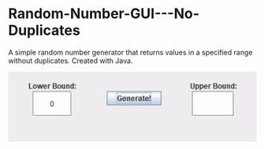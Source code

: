 # Random-Number-GUI---No-Duplicates
A simple random number generator that returns values in a specified range without duplicates. Created with Java.

![](randomnumberdemo.gif)
